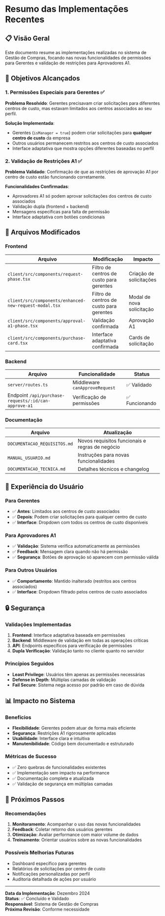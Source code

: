 # Resumo das Implementações Recentes

## 📋 Visão Geral

Este documento resume as implementações realizadas no sistema de Gestão de Compras, focando nas novas funcionalidades de permissões para Gerentes e validação de restrições para Aprovadores A1.

## 🎯 Objetivos Alcançados

### 1. Permissões Especiais para Gerentes ✅
**Problema Resolvido**: Gerentes precisavam criar solicitações para diferentes centros de custo, mas estavam limitados aos centros associados ao seu perfil.

**Solução Implementada**:
- Gerentes (`isManager = true`) podem criar solicitações para **qualquer centro de custo** da empresa
- Outros usuários permanecem restritos aos centros de custo associados
- Interface adaptativa que mostra opções diferentes baseadas no perfil

### 2. Validação de Restrições A1 ✅
**Problema Validado**: Confirmação de que as restrições de aprovação A1 por centro de custo estão funcionando corretamente.

**Funcionalidades Confirmadas**:
- Aprovadores A1 só podem aprovar solicitações dos centros de custo associados
- Validação dupla (frontend + backend)
- Mensagens específicas para falta de permissão
- Interface adaptativa com botões condicionais

## 🔧 Arquivos Modificados

### Frontend
| Arquivo | Modificação | Impacto |
|---------|-------------|---------|
| `client/src/components/request-phase.tsx` | Filtro de centros de custo para gerentes | Criação de solicitações |
| `client/src/components/enhanced-new-request-modal.tsx` | Filtro de centros de custo para gerentes | Modal de nova solicitação |
| `client/src/components/approval-a1-phase.tsx` | Validação confirmada | Aprovação A1 |
| `client/src/components/purchase-card.tsx` | Interface adaptativa confirmada | Cards de solicitação |

### Backend
| Arquivo | Funcionalidade | Status |
|---------|----------------|--------|
| `server/routes.ts` | Middleware `canApproveRequest` | ✅ Validado |
| Endpoint `/api/purchase-requests/:id/can-approve-a1` | Verificação de permissões | ✅ Funcionando |

### Documentação
| Arquivo | Atualização |
|---------|-------------|
| `DOCUMENTACAO_REQUISITOS.md` | Novos requisitos funcionais e regras de negócio |
| `MANUAL_USUARIO.md` | Instruções para novas funcionalidades |
| `DOCUMENTACAO_TECNICA.md` | Detalhes técnicos e changelog |

## 🎨 Experiência do Usuário

### Para Gerentes
- ✅ **Antes**: Limitados aos centros de custo associados
- ✅ **Depois**: Podem criar solicitações para qualquer centro de custo
- ✅ **Interface**: Dropdown com todos os centros de custo disponíveis

### Para Aprovadores A1
- ✅ **Validação**: Sistema verifica automaticamente as permissões
- ✅ **Feedback**: Mensagem clara quando não há permissão
- ✅ **Segurança**: Botões de aprovação só aparecem com permissão válida

### Para Outros Usuários
- ✅ **Comportamento**: Mantido inalterado (restritos aos centros associados)
- ✅ **Interface**: Dropdown filtrado pelos centros de custo associados

## 🔒 Segurança

### Validações Implementadas
1. **Frontend**: Interface adaptativa baseada em permissões
2. **Backend**: Middleware de validação em todas as operações críticas
3. **API**: Endpoints específicos para verificação de permissões
4. **Dupla Verificação**: Validação tanto no cliente quanto no servidor

### Princípios Seguidos
- **Least Privilege**: Usuários têm apenas as permissões necessárias
- **Defense in Depth**: Múltiplas camadas de validação
- **Fail Secure**: Sistema nega acesso por padrão em caso de dúvida

## 📊 Impacto no Sistema

### Benefícios
- **Flexibilidade**: Gerentes podem atuar de forma mais eficiente
- **Segurança**: Restrições A1 rigorosamente aplicadas
- **Usabilidade**: Interface clara e intuitiva
- **Manutenibilidade**: Código bem documentado e estruturado

### Métricas de Sucesso
- ✅ Zero quebras de funcionalidades existentes
- ✅ Implementação sem impacto na performance
- ✅ Documentação completa e atualizada
- ✅ Validação de segurança em múltiplas camadas

## 🚀 Próximos Passos

### Recomendações
1. **Monitoramento**: Acompanhar o uso das novas funcionalidades
2. **Feedback**: Coletar retorno dos usuários gerentes
3. **Otimização**: Avaliar performance com maior volume de dados
4. **Treinamento**: Orientar usuários sobre as novas funcionalidades

### Possíveis Melhorias Futuras
- Dashboard específico para gerentes
- Relatórios de solicitações por centro de custo
- Notificações personalizadas por perfil
- Auditoria detalhada de ações por usuário

---

**Data da Implementação**: Dezembro 2024  
**Status**: ✅ Concluído e Validado  
**Responsável**: Sistema de Gestão de Compras  
**Próxima Revisão**: Conforme necessidade